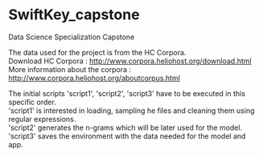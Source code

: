 # SwiftKey_capstone
Data Science Specialization Capstone


The data used for the project is from the HC Corpora.   
Download HC Corpora : http://www.corpora.heliohost.org/download.html   
More information about the corpora :  http://www.corpora.heliohost.org/aboutcorpus.html   

The initial scripts 'script1', 'script2', 'script3' have to be executed in this specific order.   
'script1' is interested in loading, sampling he files and cleaning them using regular expressions.   
'script2' generates the n-grams which will be later used for the model.   
'script3' saves the environment with the data needed for the model and app.



